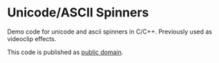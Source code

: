 # Unicode/ASCII Spinners

Demo code for unicode and ascii spinners in C/C++. Previously used as videoclip effects.

This code is published as [public domain](LICENSE).
